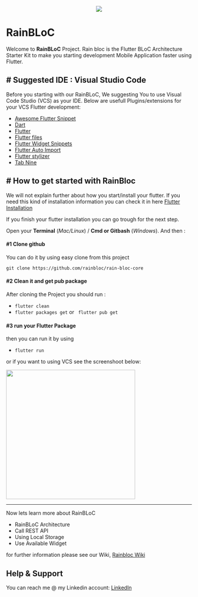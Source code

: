 <p align="center">
  <img src="https://i.imgur.com/EbGpvGO.png">
</p>

# RainBLoC

Welcome to **RainBLoC** Project. Rain bloc is the Flutter BLoC Architecture Starter Kit to make you starting development Mobile Application faster using Flutter.

## \# Suggested IDE : Visual Studio Code
Before you starting with our RainBLoC, We suggesting You to use Visual Code Studio (VCS) as your IDE. Below are usefull Plugins/extensions for your VCS Flutter development:

- [Awesome Flutter Snippet](https://marketplace.visualstudio.com/items?itemName=Nash.awesome-flutter-snippets)
- [Dart](https://marketplace.visualstudio.com/items?itemName=Dart-Code.dart-code)
- [Flutter](https://marketplace.visualstudio.com/items?itemName=Dart-Code.flutter)
- [Flutter files](https://marketplace.visualstudio.com/items?itemName=gornivv.vscode-flutter-files)
- [Flutter Widget Snippets](https://marketplace.visualstudio.com/items?itemName=alexisvt.flutter-snippets)
- [Flutter Auto Import](https://marketplace.visualstudio.com/items?itemName=davidwoo.flutter-auto-import)
- [Flutter stylizer](https://marketplace.visualstudio.com/items?itemName=gmlewis-vscode.flutter-stylizer)
- [Tab Nine](https://marketplace.visualstudio.com/items?itemName=TabNine.tabnine-vscode)

## \# How to get started with RainBloc

We will not explain further about how you start/install your flutter. If you need this kind of installation information you can check it in here [Flutter Installation](https://flutter.dev/docs/get-started/install)

If you finish your flutter installation you can go trough for the next step.

Open your **Terminal** (_Mac/Linux_) / **Cmd or Gitbash** (_Windows_). And then : 


#### \#1 Clone github
You can do it by using easy clone from this project

```git clone https://github.com/rainbloc/rain-bloc-core```



#### \#2 Clean it and get pub package
After cloning the Project you should run :
- ``` flutter clean ```
- ``` flutter packages get ``` or ``` flutter pub get```

#### \#3 run your Flutter Package
then you can run it by using
- ```flutter run```

or if you want to using VCS see the screenshoot below:
<p>
    <img  width="350" src="https://i.imgur.com/yUWTfG2.png"/>
</p>

---
Now lets learn more about RainBLoC
- RainBLoC Architecture
- Call REST API
- Using Local Storage
- Use Available Widget

for further information please see
our Wiki, [Rainbloc Wiki](https://github.com/rainbloc/rain-bloc-core/wiki)

## Help & Support
You can reach me @ my Linkedin account:
[LinkedIn](https://www.linkedin.com/in/rendyas/)